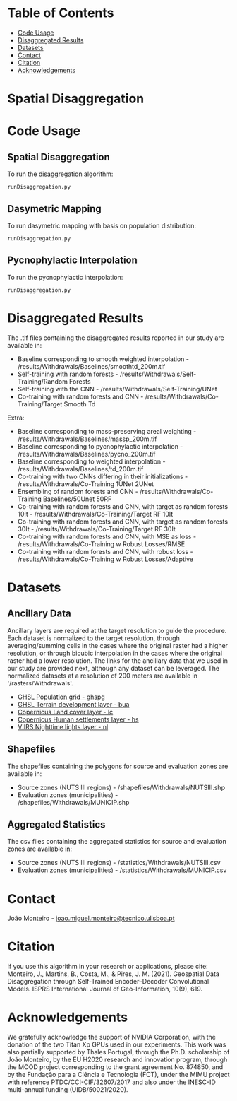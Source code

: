 # Table of Contents
- [Code Usage](https://github.com/joaomigl15/spdisaggregation/blob/main/README.md#code-usage)
- [Disaggregated Results](https://github.com/joaomigl15/spdisaggregation/blob/main/README.md#disaggregated-results)
- [Datasets](https://github.com/joaomigl15/spdisaggregation/blob/main/README.md#datasets)
- [Contact](https://github.com/joaomigl15/spdisaggregation/blob/main/README.md#contact)
- [Citation](https://github.com/joaomigl15/spdisaggregation/blob/main/README.md#citation)
- [Acknowledgements](https://github.com/joaomigl15/spdisaggregation/blob/main/README.md#acknowledgements)

# Spatial Disaggregation



# Code Usage

## Spatial Disaggregation
To run the disaggregation algorithm:
```
runDisaggregation.py
```

## Dasymetric Mapping
To run dasymetric mapping with basis on population distribution:
```
runDisaggregation.py
```

## Pycnophylactic Interpolation
To run the pycnophylactic interpolation:
```
runDisaggregation.py
```


# Disaggregated Results
The .tif files containing the disaggregated results reported in our study are available in:
- Baseline corresponding to smooth weighted interpolation - /results/Withdrawals/Baselines/smoothtd_200m.tif
- Self-training with random forests - /results/Withdrawals/Self-Training/Random Forests
- Self-training with the CNN - /results/Withdrawals/Self-Training/UNet
- Co-training with random forests and CNN - /results/Withdrawals/Co-Training/Target Smooth Td

Extra:
- Baseline corresponding to mass-preserving areal weighting - /results/Withdrawals/Baselines/massp_200m.tif
- Baseline corresponding to pycnophylactic interpolation - /results/Withdrawals/Baselines/pycno_200m.tif
- Baseline corresponding to weighted interpolation - /results/Withdrawals/Baselines/td_200m.tif
- Co-training with two CNNs differing in their initializations - /results/Withdrawals/Co-Training 1UNet 2UNet
- Ensembling of random forests and CNN - /results/Withdrawals/Co-Training Baselines/50Unet 50RF
- Co-training with random forests and CNN, with target as random forests 10It - /results/Withdrawals/Co-Training/Target RF 10It
- Co-training with random forests and CNN, with target as random forests 30It - /results/Withdrawals/Co-Training/Target RF 30It
- Co-training with random forests and CNN, with MSE as loss - /results/Withdrawals/Co-Training w Robust Losses/RMSE
- Co-training with random forests and CNN, with robust loss - /results/Withdrawals/Co-Training w Robust Losses/Adaptive

# Datasets


## Ancillary Data
Ancillary layers are required at the target resolution to guide the procedure. Each dataset is normalized to the target resolution, through averaging/summing cells in the cases where the original raster had a higher resolution, or through bicubic interpolation in the cases where the original raster had a lower resolution. The links for the ancillary data that we used in our study are provided next, although any dataset can be leveraged. The normalized datasets at a resolution of 200 meters are available in '/rasters/Withdrawals'.
- [GHSL Population grid - ghspg](https://ghsl.jrc.ec.europa.eu/)
- [GHSL Terrain development layer - bua](https://ghsl.jrc.ec.europa.eu/)
- [Copernicus Land cover layer - lc](https://land.copernicus.eu/pan-european)
- [Copernicus Human settlements layer - hs](https://land.copernicus.eu/pan-european)
- [VIIRS Nighttime lights layer - nl](http://gis.ngdc.noaa.gov/arcgis/rest/services/NPP_VIIRS_DNB)

## Shapefiles
The shapefiles containing the polygons for source and evaluation zones are available in:
- Source zones (NUTS III regions) - /shapefiles/Withdrawals/NUTSIII.shp
- Evaluation zones (municipalities) - /shapefiles/Withdrawals/MUNICIP.shp


## Aggregated Statistics
The csv files containing the aggregated statistics for source and evaluation zones are available in:
- Source zones (NUTS III regions) - /statistics/Withdrawals/NUTSIII.csv
- Evaluation zones (municipalities) - /statistics/Withdrawals/MUNICIP.csv


# Contact
João Monteiro - joao.miguel.monteiro@tecnico.ulisboa.pt

# Citation
If you use this algorithm in your research or applications, please cite:
Monteiro, J., Martins, B., Costa, M., & Pires, J. M. (2021). Geospatial Data Disaggregation through Self-Trained Encoder–Decoder Convolutional Models. ISPRS International Journal of Geo-Information, 10(9), 619.

# Acknowledgements
We gratefully acknowledge the support of NVIDIA Corporation, with the donation of the two Titan Xp GPUs used in our experiments. This work was also partially supported by Thales Portugal, through the Ph.D. scholarship of João Monteiro, by the EU H2020 research and innovation program, through the MOOD project corresponding to the grant agreement No. 874850, and by the Fundação para a Ciência e Tecnologia (FCT), under the MIMU project with reference PTDC/CCI-CIF/32607/2017 and also under the INESC-ID multi-annual funding (UIDB/50021/2020).
